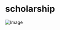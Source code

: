 # scholarship
![Image](https://github.com/user-attachments/assets/e48f5453-bb4f-4224-93bf-1a2c14c08f08)
